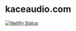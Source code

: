 # kaceaudio.com

[![Netlify Status](https://api.netlify.com/api/v1/badges/497f03fe-f400-461a-8b04-ea07664c9c70/deploy-status)](https://app.netlify.com/sites/kaceaudio/deploys)
